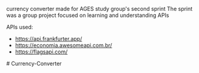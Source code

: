 currency converter made for AGES study group's second sprint
The sprint was a group project focused on learning and understanding APIs

APIs used:
- https://api.frankfurter.app/
- https://economia.awesomeapi.com.br/
- https://flagsapi.com/
  
#   C u r r e n c y - C o n v e r t e r  
 